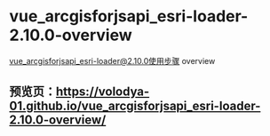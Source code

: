 # vue_arcgisforjsapi_esri-loader-2.10.0-overview
vue_arcgisforjsapi_esri-loader@2.10.0使用步骤 overview

## 预览页：https://volodya-01.github.io/vue_arcgisforjsapi_esri-loader-2.10.0-overview/

